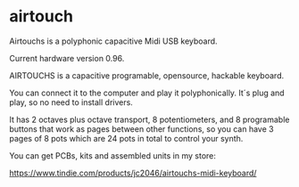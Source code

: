 # airtouch

Airtouchs is a polyphonic capacitive Midi USB keyboard.

Current hardware version 0.96.

AIRTOUCHS is a capacitive programable, opensource, hackable keyboard.

You can connect it to the computer and play it polyphonically. It´s plug and play, so no need to install drivers.

It has 2 octaves plus octave transport, 8 potentiometers, and 8 programable buttons that work as pages between other functions, so you can have 3 pages of 8 pots which are 24 pots in total to control your synth.

You can get PCBs, kits and assembled units in my store:

https://www.tindie.com/products/jc2046/airtouchs-midi-keyboard/
